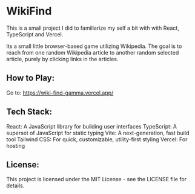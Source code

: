 # WikiFind

This is a small project I did to familiarize my self a bit with with React, TypeScript and Vercel. 

Its a small little browser-based game utilizing Wikipedia. The goal is to reach from one random Wikipedia article to another random selected article, purely by clicking links in the articles.

## How to Play:
Go to: https://wiki-find-gamma.vercel.app/


## Tech Stack:
React: A JavaScript library for building user interfaces
TypeScript: A superset of JavaScript for static typing
Vite: A next-generation, fast build tool
Tailwind CSS: For quick, customizable, utility-first styling
Vercel: For hosting



## License:
This project is licensed under the MIT License - see the LICENSE file for details.
